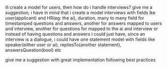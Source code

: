 ill create a model for users, then how do i handle interviews? give me a suggestion; i have in mind that i create a model interviews with fields lke user(applicant) and HR(eg: the ai), duration, many to many field for timestamped questions and answers, another  for answers mapped to users and interview, another for questions for mapped to the ai and interview or instead of having questions and answers i could just have, since an interview is a dialogue, i could have one statement model with fields like speaker(either user or ai), repliesTo(another statement), answersQuestion(bool) etc

give me a suggestion with great implementation following best practices